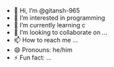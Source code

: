 - 👋 Hi, I’m @gitansh-965
- 👀 I’m interested in programming
- 🌱 I’m currently learning c
- 💞️ I’m looking to collaborate on ...
- 📫 How to reach me ...
- 😄 Pronouns: he/him
- ⚡ Fun fact: ...

<!---
gitansh-965/gitansh-965 is a ✨ special ✨ repository because its `README.md` (this file) appears on your GitHub profile.
You can click the Preview link to take a look at your changes.
--->
